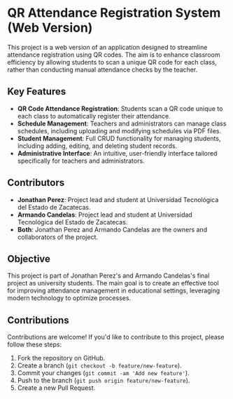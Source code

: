 # QR Attendance Registration System (Web Version)

This project is a web version of an application designed to streamline attendance registration using QR codes. The aim is to enhance classroom efficiency by allowing students to scan a unique QR code for each class, rather than conducting manual attendance checks by the teacher.

## Key Features

- **QR Code Attendance Registration**: Students scan a QR code unique to each class to automatically register their attendance.
- **Schedule Management**: Teachers and administrators can manage class schedules, including uploading and modifying schedules via PDF files.
- **Student Management**: Full CRUD functionality for managing students, including adding, editing, and deleting student records.
- **Administrative Interface**: An intuitive, user-friendly interface tailored specifically for teachers and administrators.

## Contributors

- **Jonathan Perez**: Project lead and student at Universidad Tecnológica del Estado de Zacatecas.
- **Armando Candelas**: Project lead and student at Universidad Tecnológica del Estado de Zacatecas.
- **Both**: Jonathan Perez and Armando Candelas are the owners and collaborators of the project.


## Objective

This project is part of Jonathan Perez's and Armando Candelas's final project as university students. The main goal is to create an effective tool for improving attendance management in educational settings, leveraging modern technology to optimize processes.

## Contributions

Contributions are welcome! If you'd like to contribute to this project, please follow these steps:

1. Fork the repository on GitHub.
2. Create a branch (`git checkout -b feature/new-feature`).
3. Commit your changes (`git commit -am 'Add new feature'`).
4. Push to the branch (`git push origin feature/new-feature`).
5. Create a new Pull Request.